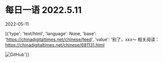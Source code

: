 # 每日一语 2022.5.11

2022-05-11

[{'type': 'text/html', 'language': None, 'base': 'https://chinadigitaltimes.net/chinese/feed', 'value': '别了，xxx～  相关阅读：https://chinadigitaltimes.net/chinese/681131.html

![GitHub](https://chinadigitaltimes.net/chinese/files/2022/05/5.11.2-1024x1024.jpg)'}]